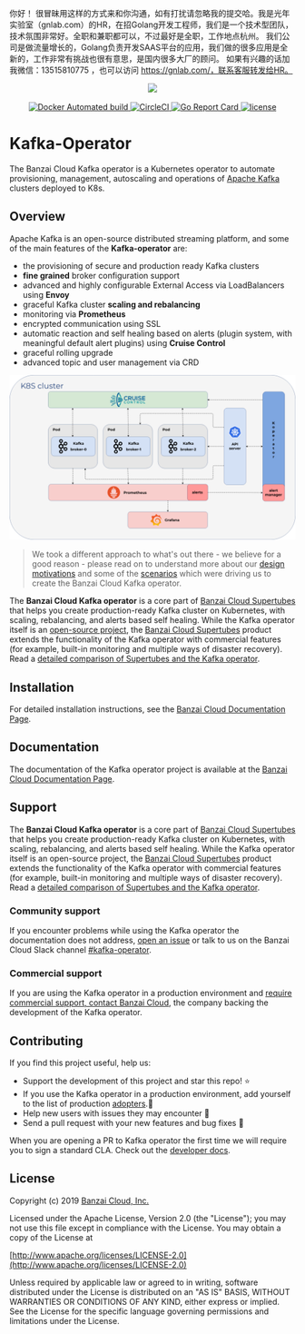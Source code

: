 你好！
很冒昧用这样的方式来和你沟通，如有打扰请忽略我的提交哈。我是光年实验室（gnlab.com）的HR，在招Golang开发工程师，我们是一个技术型团队，技术氛围非常好。全职和兼职都可以，不过最好是全职，工作地点杭州。
我们公司是做流量增长的，Golang负责开发SAAS平台的应用，我们做的很多应用是全新的，工作非常有挑战也很有意思，是国内很多大厂的顾问。
如果有兴趣的话加我微信：13515810775  ，也可以访问 https://gnlab.com/，联系客服转发给HR。
<p align="center"><img src="docs/img/kafka_operator_logo.png" width="160"></p>

<p align="center">

  <a href="https://hub.docker.com/r/banzaicloud/kafka-operator/">
    <img src="https://img.shields.io/docker/cloud/automated/banzaicloud/kafka-operator.svg" alt="Docker Automated build">
  </a>

  <a href="https://circleci.com/gh/banzaicloud/kafka-operator">
    <img src="https://circleci.com/gh/banzaicloud/kafka-operator/tree/master.svg?style=shield" alt="CircleCI">
  </a>

  <a href="https://goreportcard.com/report/github.com/banzaicloud/kafka-operator">
    <img src="https://goreportcard.com/badge/github.com/banzaicloud/kafka-operator" alt="Go Report Card">
  </a>

  <a href="https://github.com/banzaicloud/kafka-operator/">
    <img src="https://img.shields.io/badge/license-Apache%20v2-orange.svg" alt="license">
  </a>

</p>

# Kafka-Operator

The Banzai Cloud Kafka operator is a Kubernetes operator to automate provisioning, management, autoscaling and operations of [Apache Kafka](https://kafka.apache.org) clusters deployed to K8s.

## Overview

Apache Kafka is an open-source distributed streaming platform, and some of the main features of the **Kafka-operator** are:

- the provisioning of secure and production ready Kafka clusters
- **fine grained** broker configuration support
- advanced and highly configurable External Access via LoadBalancers using **Envoy**
- graceful Kafka cluster **scaling and rebalancing**
- monitoring via **Prometheus**
- encrypted communication using SSL
- automatic reaction and self healing based on alerts (plugin system, with meaningful default alert plugins) using **Cruise Control**
- graceful rolling upgrade
- advanced topic and user management via CRD

![Kafka-operator architecture](docs/img/kafka-operator-arch.png)

>We took a different approach to what's out there - we believe for a good reason - please read on to understand more about our [design motivations](docs/features.md) and some of the [scenarios](docs/scenarios.md) which were driving us to create the Banzai Cloud Kafka operator.

The **Banzai Cloud Kafka operator** is a core part of [Banzai Cloud Supertubes](/products/supertubes/) that helps you create production-ready Kafka cluster on Kubernetes, with scaling, rebalancing, and alerts based self healing. While the Kafka operator itself is an [open-source project](/products/kafka-operator/), the [Banzai Cloud Supertubes](/products/supertubes/) product extends the functionality of the Kafka operator with commercial features (for example, built-in monitoring and multiple ways of disaster recovery). Read a [detailed comparison of Supertubes and the Kafka operator](https://banzaicloud.com/docs/supertubes/kafka-operator-supertubes-feature-comparison/).

## Installation

For detailed installation instructions, see the [Banzai Cloud Documentation Page](https://banzaicloud.com/docs/supertubes/kafka-operator/install-kafka-operator).

## Documentation

The documentation of the Kafka operator project is available at the [Banzai Cloud Documentation Page](https://banzaicloud.com/docs/supertubes/kafka-operator/).

## Support

The **Banzai Cloud Kafka operator** is a core part of [Banzai Cloud Supertubes](https://banzaicloud.com/products/supertubes/) that helps you create production-ready Kafka cluster on Kubernetes, with scaling, rebalancing, and alerts based self healing. While the Kafka operator itself is an open-source project, the [Banzai Cloud Supertubes](https://banzaicloud.com/products/supertubes/) product extends the functionality of the Kafka operator with commercial features (for example, built-in monitoring and multiple ways of disaster recovery). Read a [detailed comparison of Supertubes and the Kafka operator](https://banzaicloud.com/docs/supertubes/kafka-operator-supertubes-feature-comparison/).

### Community support

If you encounter problems while using the Kafka operator the documentation does not address, [open an issue](https://github.com/banzaicloud/kafka-operator/issues) or talk to us on the Banzai Cloud Slack channel [#kafka-operator](https://pages.banzaicloud.com/invite-slack).

### Commercial support

If you are using the Kafka operator in a production environment and [require commercial support, contact Banzai Cloud](/contact/), the company backing the development of the Kafka operator.

## Contributing

If you find this project useful, help us:

- Support the development of this project and star this repo! :star:
- If you use the Kafka operator in a production environment, add yourself to the list of production [adopters](https://github.com/banzaicloud/kafka-operator/blob/master/ADOPTERS.md).:metal: <br>
- Help new users with issues they may encounter :muscle:
- Send a pull request with your new features and bug fixes :rocket:

When you are opening a PR to Kafka operator the first time we will require you to sign a standard CLA. Check out the [developer docs](docs/developer.md).

## License

Copyright (c) 2019 [Banzai Cloud, Inc.](https://banzaicloud.com)

Licensed under the Apache License, Version 2.0 (the "License");
you may not use this file except in compliance with the License.
You may obtain a copy of the License at

[http://www.apache.org/licenses/LICENSE-2.0](http://www.apache.org/licenses/LICENSE-2.0)

Unless required by applicable law or agreed to in writing, software
distributed under the License is distributed on an "AS IS" BASIS,
WITHOUT WARRANTIES OR CONDITIONS OF ANY KIND, either express or implied.
See the License for the specific language governing permissions and
limitations under the License.
